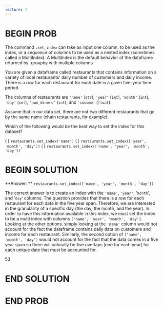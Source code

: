 ```yaml
---
lecture: 4
---
```


# BEGIN PROB

The command `.set_index` can take as input one column, to be used as the index, or a sequence of columns to be used as a nested index (sometimes called a MultiIndex). A MultiIndex is the default behavior of the dataframe returned by .groupby with multiple columns.

You are given a dataframe called restaurants that contains information on a variety of local restaurants' daily number of customers and daily income. There is a row for each restaurant for each date in a given five-year time period.

The columns of restaurants are `'name'` (`str`), `'year'` (`int`),  `'month'` (`int`), `'day'` (`int`), `'num_diners'` (`int`), and `'income'` (`float`).

Assume that in our data set, there are not two different restaurants that go by the same name (chain restaurants, for example).

Which of the following would be the best way to set the index for this dataset?

( ) `restaurants.set_index('name')`
( ) `restaurants.set_index(['year', 'month', 'day'])`
( ) `restaurants.set_index(['name', 'year', 'month', 'day'])`

# BEGIN SOLUTION

**Answer: ** `restaurants.set_index(['name', 'year', 'month', 'day'])`

The correct answer is to create an index with the `'name'`, `'year'`, '`month`', and '`day`' columns. The question provides that there
is a row for each restaurant for each data in the five year span. Therefore, we are interested in the granularity of a 
specific day (the day, the month, and the year). In order to have this information available in this index, we must set
the index to be a multi index with columns `['name', 'year', 'month', 'day']`. Looking at the other options, simply looking 
at the `'name'` column would not account for the fact the dataframe contains daily data on customers and income for each
restaurant. Similarly, the second option of `['name', 'month', 'day']` would not account for the fact that the data comes 
in a five year span so there will naturally be five overlaps (one for each year) for each unique date that must be accounted for. 

<average>53</average>
# END SOLUTION

# END PROB
